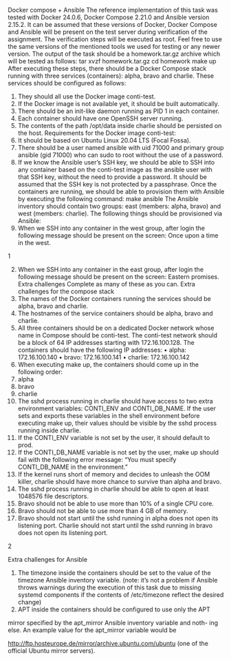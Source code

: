 Docker compose + Ansible
The reference implementation of this task was tested with Docker 24.0.6, Docker
Compose 2.21.0 and Ansible version 2.15.2. It can be assumed that these versions
of Docker, Docker Compose and Ansible will be present on the test server during
verification of the assignment. The verification steps will be executed as root.
Feel free to use the same versions of the mentioned tools we used for testing or
any newer version.
The output of the task should be a homework.tar.gz archive which will be
tested as follows:
tar xvzf homework.tar.gz
cd homework
make up
After executing these steps, there should be a Docker Compose stack running
with three services (containers): alpha, bravo and charlie.
These services should be configured as follows:
1. They should all use the Docker image conti-test.
2. If the Docker image is not available yet, it should be built automatically.
3. There should be an init-like daemon running as PID 1 in each container.
4. Each container should have one OpenSSH server running.
5. The contents of the path /opt/data inside charlie should be persisted
on the host.
Requirements for the Docker image conti-test:
1. It should be based on Ubuntu Linux 20.04 LTS (Focal Fossa).
2. There should be a user named ansible with uid 71000 and primary group
ansible (gid 71000) who can sudo to root without the use of a password.
3. If we know the Ansible user’s SSH key, we should be able to SSH into any
container based on the conti-test image as the ansible user with that
SSH key, without the need to provide a password. It should be assumed
that the SSH key is not protected by a passphrase.
Once the containers are running, we should be able to provision them with
Ansible by executing the following command:
make ansible
The Ansible inventory should contain two groups: east (members: alpha, bravo)
and west (members: charlie).
The following things should be provisioned via Ansible:
1. When we SSH into any container in the west group, after login the following
message should be present on the screen: Once upon a time in the
west.

1

2. When we SSH into any container in the east group, after login the following
message should be present on the screen: Eastern promises.
Extra challenges
Complete as many of these as you can.
Extra challenges for the compose stack
1. The names of the Docker containers running the services should be alpha,
bravo and charlie.
2. The hostnames of the service containers should be alpha, bravo and
charlie.
3. All three containers should be on a dedicated Docker network whose name
in Compose should be conti-test. The conti-test network should be a
block of 64 IP addresses starting with 172.16.100.128. The containers
should have the following IP addresses:
• alpha: 172.16.100.140
• bravo: 172.16.100.141
• charlie: 172.16.100.142
4. When executing make up, the containers should come up in the following
order:
1. alpha
2. bravo
3. charlie
5. The sshd process running in charlie should have access to two extra
environment variables: CONTI_ENV and CONTI_DB_NAME. If the user sets
and exports these variables in the shell environment before executing
make up, their values should be visible by the sshd process running inside
charlie.
6. If the CONTI_ENV variable is not set by the user, it should default to prod.
7. If the CONTI_DB_NAME variable is not set by the user, make up should fail
with the following error message: “You must specify CONTI_DB_NAME
in the environment.”
8. If the kernel runs short of memory and decides to unleash the OOM killer,
charlie should have more chance to survive than alpha and bravo.
9. The sshd process running in charlie should be able to open at least
1048576 file descriptors.
10. Bravo should not be able to use more than 10% of a single CPU core.
11. Bravo should not be able to use more than 4 GB of memory.
12. Bravo should not start until the sshd running in alpha does not open its
listening port. Charlie should not start until the sshd running in bravo
does not open its listening port.

2

Extra challenges for Ansible
1. The timezone inside the containers should be set to the value of the
timezone Ansible inventory variable. (note: it’s not a problem if Ansible
throws warnings during the execution of this task due to missing systemd
components if the contents of /etc/timezone reflect the desired change)
2. APT inside the containers should be configured to use only the APT

mirror specified by the apt_mirror Ansible inventory variable and noth-
ing else. An example value for the apt_mirror variable would be

http://ftp.hosteurope.de/mirror/archive.ubuntu.com/ubuntu (one
of the official Ubuntu mirror servers).
